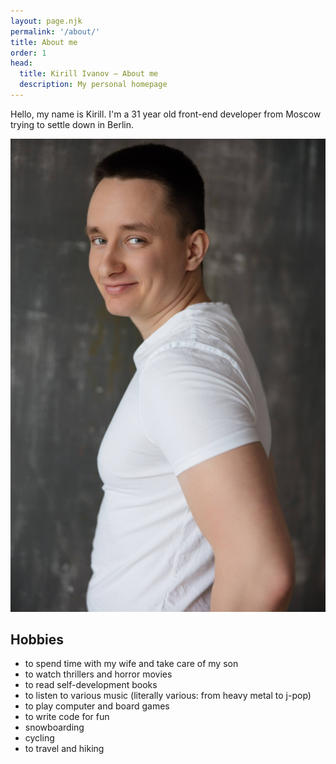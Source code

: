 ```yaml
---
layout: page.njk
permalink: '/about/'
title: About me
order: 1
head:
  title: Kirill Ivanov – About me
  description: My personal homepage
---
```


<div class="info">
  <p>Hello, my name is Kirill. I'm a 31 year old front-end developer from Moscow trying to settle down in Berlin.</p>

  <div class="portrait">
    <img class="portrait__image" src="./../assets/img/portrait.jpg" alt="Kirill Ivanov"/>
  </div>
</div>

<h2>Hobbies</h2>
<ul class="hobbies">
  <li data-bullet="👨‍👩‍👦">to spend time with my wife and take care of my son</li>
  <li data-bullet="🍿">to watch thrillers and horror movies</li>
  <li data-bullet="📚">to read self-development books</li>
  <li data-bullet="🎧">to listen to various music (literally various: from heavy metal to j-pop)</li>
  <li data-bullet="🎮">to play computer and board games</li>
  <li data-bullet="👨‍💻">to write code for fun</li>
  <li data-bullet="🏂">snowboarding</li>
  <li data-bullet="🚴‍♂️">cycling</li>
  <li data-bullet="✈️">to travel and hiking</li>
</ul>
